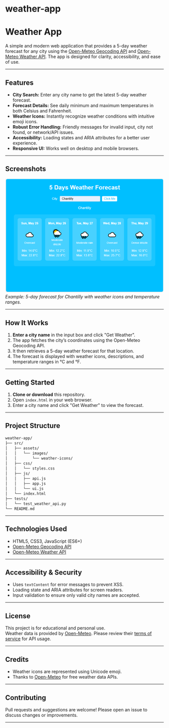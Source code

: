 # weather-app
# Weather App

A simple and modern web application that provides a 5-day weather forecast for any city using the [Open-Meteo Geocoding API](https://open-meteo.com/en/docs/geocoding-api) and [Open-Meteo Weather API](https://open-meteo.com/en/docs). The app is designed for clarity, accessibility, and ease of use.

---

## Features

- **City Search:** Enter any city name to get the latest 5-day weather forecast.
- **Forecast Details:** See daily minimum and maximum temperatures in both Celsius and Fahrenheit.
- **Weather Icons:** Instantly recognize weather conditions with intuitive emoji icons.
- **Robust Error Handling:** Friendly messages for invalid input, city not found, or network/API issues.
- **Accessibility:** Loading states and ARIA attributes for a better user experience.
- **Responsive UI:** Works well on desktop and mobile browsers.

---

## Screenshots

![Weather App Screenshot](src/assets/images/demo.png)  
*Example: 5-day forecast for Chantilly with weather icons and temperature ranges.*

---

## How It Works

1. **Enter a city name** in the input box and click "Get Weather".
2. The app fetches the city’s coordinates using the Open-Meteo Geocoding API.
3. It then retrieves a 5-day weather forecast for that location.
4. The forecast is displayed with weather icons, descriptions, and temperature ranges in °C and °F.

---

## Getting Started

1. **Clone or download** this repository.
2. Open `index.html` in your web browser.
3. Enter a city name and click "Get Weather" to view the forecast.

---

## Project Structure

```
weather-app/
├── src/
│   ├── assets/
│   │   └── images/
│   │       └── weather-icons/
│   ├── css/
│   │   └── styles.css
│   ├── js/
│   │   ├── api.js
│   │   ├── app.js
│   │   └── ui.js
│   └── index.html
├── tests/
│   └── test_weather_api.py
└── README.md
```

---

## Technologies Used

- HTML5, CSS3, JavaScript (ES6+)
- [Open-Meteo Geocoding API](https://open-meteo.com/en/docs/geocoding-api)
- [Open-Meteo Weather API](https://open-meteo.com/en/docs)

---

## Accessibility & Security

- Uses `textContent` for error messages to prevent XSS.
- Loading state and ARIA attributes for screen readers.
- Input validation to ensure only valid city names are accepted.

---

## License

This project is for educational and personal use.  
Weather data is provided by [Open-Meteo](https://open-meteo.com/). Please review their [terms of service](https://open-meteo.com/en/terms) for API usage.

---

## Credits

- Weather icons are represented using Unicode emoji.
- Thanks to [Open-Meteo](https://open-meteo.com/) for free weather data APIs.

---

## Contributing

Pull requests and suggestions are welcome! Please open an issue to discuss changes or improvements.

---
